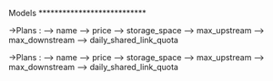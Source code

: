Models ***************************

->Plans : 
--> name
--> price
--> storage_space
--> max_upstream
--> max_downstream
--> daily_shared_link_quota


->Plans : 
--> name
--> price
--> storage_space
--> max_upstream
--> max_downstream
--> daily_shared_link_quota
